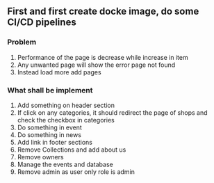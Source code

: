 ## First and first create docke image, do some CI/CD pipelines

### Problem

1. Performance of the page is decrease while increase in item
2. Any unwanted page will show the error page not found 
3. Instead load more add pages

### What shall be implement
1. Add something on header section
2. If click on any categories, it should redirect the page of shops and check the checkbox in categories
3. Do something in event
4. Do something in news
5. Add link in footer sections
6. Remove Collections and add about us
7. Remove owners
8. Manage the events and database 
9. Remove admin as user only role is admin
